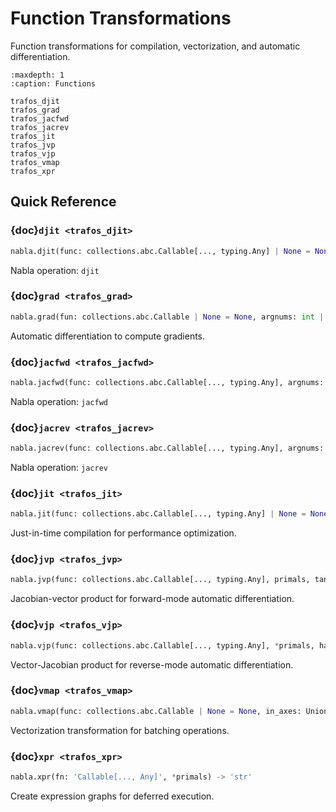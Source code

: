 # Function Transformations

Function transformations for compilation, vectorization, and automatic differentiation.

```{toctree}
:maxdepth: 1
:caption: Functions

trafos_djit
trafos_grad
trafos_jacfwd
trafos_jacrev
trafos_jit
trafos_jvp
trafos_vjp
trafos_vmap
trafos_xpr
```

## Quick Reference

### {doc}`djit <trafos_djit>`

```python
nabla.djit(func: collections.abc.Callable[..., typing.Any] | None = None, show_graph: bool = False, auto_device: bool = True) -> collections.abc.Callable[..., typing.Any]
```

Nabla operation: `djit`

### {doc}`grad <trafos_grad>`

```python
nabla.grad(fun: collections.abc.Callable | None = None, argnums: int | collections.abc.Sequence[int] = 0, has_aux: bool = False, holomorphic: bool = False, allow_int: bool = False, reduce_axes: collections.abc.Sequence = (), mode: str = 'reverse') -> collections.abc.Callable[..., typing.Any]
```

Automatic differentiation to compute gradients.

### {doc}`jacfwd <trafos_jacfwd>`

```python
nabla.jacfwd(func: collections.abc.Callable[..., typing.Any], argnums: int | tuple[int, ...] | list[int] | None = None, has_aux: bool = False, holomorphic: bool = False, allow_int: bool = False) -> collections.abc.Callable[..., typing.Any]
```

Nabla operation: `jacfwd`

### {doc}`jacrev <trafos_jacrev>`

```python
nabla.jacrev(func: collections.abc.Callable[..., typing.Any], argnums: int | tuple[int, ...] | list[int] | None = None, has_aux: bool = False, holomorphic: bool = False, allow_int: bool = False) -> collections.abc.Callable[..., typing.Any]
```

Nabla operation: `jacrev`

### {doc}`jit <trafos_jit>`

```python
nabla.jit(func: collections.abc.Callable[..., typing.Any] | None = None, static: bool = True, show_graph: bool = False, auto_device: bool = True) -> collections.abc.Callable[..., typing.Any]
```

Just-in-time compilation for performance optimization.

### {doc}`jvp <trafos_jvp>`

```python
nabla.jvp(func: collections.abc.Callable[..., typing.Any], primals, tangents, has_aux: bool = False) -> tuple[typing.Any, typing.Any] | tuple[typing.Any, typing.Any, typing.Any]
```

Jacobian-vector product for forward-mode automatic differentiation.

### {doc}`vjp <trafos_vjp>`

```python
nabla.vjp(func: collections.abc.Callable[..., typing.Any], *primals, has_aux: bool = False) -> tuple[typing.Any, collections.abc.Callable] | tuple[typing.Any, collections.abc.Callable, typing.Any]
```

Vector-Jacobian product for reverse-mode automatic differentiation.

### {doc}`vmap <trafos_vmap>`

```python
nabla.vmap(func: collections.abc.Callable | None = None, in_axes: Union[int, NoneType, list, tuple] = 0, out_axes: Union[int, NoneType, list, tuple] = 0) -> collections.abc.Callable[..., typing.Any]
```

Vectorization transformation for batching operations.

### {doc}`xpr <trafos_xpr>`

```python
nabla.xpr(fn: 'Callable[..., Any]', *primals) -> 'str'
```

Create expression graphs for deferred execution.

